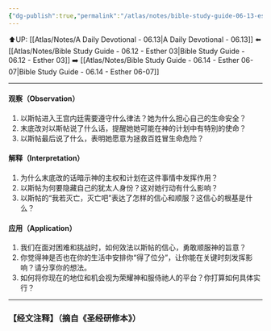 ```yaml
---
{"dg-publish":true,"permalink":"/atlas/notes/bible-study-guide-06-13-esther-04/"}
---
```


⬆️UP: [[Atlas/Notes/A Daily Devotional - 06.13\|A Daily Devotional - 06.13]]
⬅️ [[Atlas/Notes/Bible Study Guide - 06.12 - Esther 03\|Bible Study Guide - 06.12 - Esther 03]]
➡️ [[Atlas/Notes/Bible Study Guide - 06.14 - Esther 06-07\|Bible Study Guide - 06.14 - Esther 06-07]] 

---

#### 观察（Observation）

1. 以斯帖进入王宫内廷需要遵守什么律法？她为什么担心自己的生命安全？
2. 末底改对以斯帖说了什么话，提醒她她可能在神的计划中有特别的使命？
3. 以斯帖最后说了什么，表明她愿意为拯救百姓冒生命危险？

#### 解释（Interpretation）

1. 为什么末底改的话暗示神的主权和计划在这件事情中发挥作用？
2. 以斯帖为何要隐藏自己的犹太人身份？这对她行动有什么影响？
3. 以斯帖的“我若灭亡，灭亡吧”表达了怎样的信心和顺服？这信心的根基是什么？

#### 应用（Application）

1. 我们在面对困难和挑战时，如何效法以斯帖的信心，勇敢顺服神的旨意？
2. 你觉得神是否也在你的生活中安排你“得了位分”，让你能在关键时刻发挥影响？请分享你的想法。
3. 如何将你现在的地位和机会视为荣耀神和服侍祂人的平台？你打算如何具体实行？

---
### 【经文注释】（摘自《圣经研修本》）

